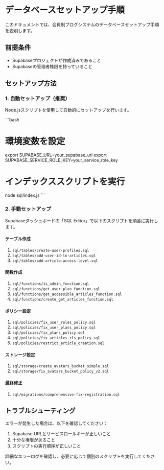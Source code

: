 # データベースセットアップ手順

このドキュメントでは、会員制ブログシステムのデータベースセットアップ手順を説明します。

## 前提条件

- Supabaseプロジェクトが作成済みであること
- Supabaseの管理者権限を持っていること

## セットアップ方法

### 1. 自動セットアップ（推奨）

Node.jsスクリプトを使用して自動的にセットアップを行います。

\`\`\`bash
# 環境変数を設定
export SUPABASE_URL=your_supabase_url
export SUPABASE_SERVICE_ROLE_KEY=your_service_role_key

# インデックススクリプトを実行
node sql/index.js
\`\`\`

### 2. 手動セットアップ

Supabaseダッシュボードの「SQL Editor」で以下のスクリプトを順番に実行します。

#### テーブル作成

1. `sql/tables/create-user-profiles.sql`
2. `sql/tables/add-user-id-to-articles.sql`
3. `sql/tables/add-article-access-level.sql`

#### 関数作成

1. `sql/functions/is_admin_function.sql`
2. `sql/functions/get_user_plan_function.sql`
3. `sql/functions/get_accessible_articles_function.sql`
4. `sql/functions/create_get_articles_function.sql`

#### ポリシー設定

1. `sql/policies/fix_user_roles_policy.sql`
2. `sql/policies/fix_user_plans_policy.sql`
3. `sql/policies/fix_plans_policy.sql`
4. `sql/policies/fix_articles_rls_policy.sql`
5. `sql/policies/restrict_article_creation.sql`

#### ストレージ設定

1. `sql/storage/create_avatars_bucket_simple.sql`
2. `sql/storage/fix_avatars_bucket_policy_v2.sql`

#### 最終修正

1. `sql/migrations/comprehensive-fix-registration.sql`

## トラブルシューティング

エラーが発生した場合は、以下を確認してください：

1. Supabase URLとサービスロールキーが正しいこと
2. 十分な権限があること
3. スクリプトの実行順序が正しいこと

詳細なエラーログを確認し、必要に応じて個別のスクリプトを実行してください。
